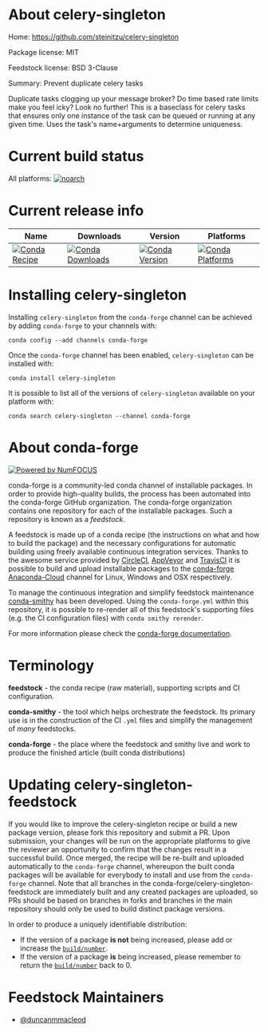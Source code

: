 <!--
# -*- mode: jinja -*-
-->

About celery-singleton
======================

Home: https://github.com/steinitzu/celery-singleton

Package license: MIT

Feedstock license: BSD 3-Clause

Summary: Prevent duplicate celery tasks

Duplicate tasks clogging up your message broker?
Do time based rate limits make you feel icky? Look no further!
This is a baseclass for celery tasks that ensures only one instance of
the task can be queued or running at any given time.
Uses the task's name+arguments to determine uniqueness.


Current build status
====================

All platforms:
[![noarch](https://img.shields.io/circleci/project/github/conda-forge/celery-singleton-feedstock/master.svg?label=noarch)](https://circleci.com/gh/conda-forge/celery-singleton-feedstock)

Current release info
====================

| Name | Downloads | Version | Platforms |
| --- | --- | --- | --- |
| [![Conda Recipe](https://img.shields.io/badge/recipe-celery--singleton-green.svg)](https://anaconda.org/conda-forge/celery-singleton) | [![Conda Downloads](https://img.shields.io/conda/dn/conda-forge/celery-singleton.svg)](https://anaconda.org/conda-forge/celery-singleton) | [![Conda Version](https://img.shields.io/conda/vn/conda-forge/celery-singleton.svg)](https://anaconda.org/conda-forge/celery-singleton) | [![Conda Platforms](https://img.shields.io/conda/pn/conda-forge/celery-singleton.svg)](https://anaconda.org/conda-forge/celery-singleton) |

Installing celery-singleton
===========================

Installing `celery-singleton` from the `conda-forge` channel can be achieved by adding `conda-forge` to your channels with:

```
conda config --add channels conda-forge
```

Once the `conda-forge` channel has been enabled, `celery-singleton` can be installed with:

```
conda install celery-singleton
```

It is possible to list all of the versions of `celery-singleton` available on your platform with:

```
conda search celery-singleton --channel conda-forge
```


About conda-forge
=================

[![Powered by NumFOCUS](https://img.shields.io/badge/powered%20by-NumFOCUS-orange.svg?style=flat&colorA=E1523D&colorB=007D8A)](http://numfocus.org)

conda-forge is a community-led conda channel of installable packages.
In order to provide high-quality builds, the process has been automated into the
conda-forge GitHub organization. The conda-forge organization contains one repository
for each of the installable packages. Such a repository is known as a *feedstock*.

A feedstock is made up of a conda recipe (the instructions on what and how to build
the package) and the necessary configurations for automatic building using freely
available continuous integration services. Thanks to the awesome service provided by
[CircleCI](https://circleci.com/), [AppVeyor](https://www.appveyor.com/)
and [TravisCI](https://travis-ci.org/) it is possible to build and upload installable
packages to the [conda-forge](https://anaconda.org/conda-forge)
[Anaconda-Cloud](https://anaconda.org/) channel for Linux, Windows and OSX respectively.

To manage the continuous integration and simplify feedstock maintenance
[conda-smithy](https://github.com/conda-forge/conda-smithy) has been developed.
Using the ``conda-forge.yml`` within this repository, it is possible to re-render all of
this feedstock's supporting files (e.g. the CI configuration files) with ``conda smithy rerender``.

For more information please check the [conda-forge documentation](https://conda-forge.org/docs/).

Terminology
===========

**feedstock** - the conda recipe (raw material), supporting scripts and CI configuration.

**conda-smithy** - the tool which helps orchestrate the feedstock.
                   Its primary use is in the construction of the CI ``.yml`` files
                   and simplify the management of *many* feedstocks.

**conda-forge** - the place where the feedstock and smithy live and work to
                  produce the finished article (built conda distributions)


Updating celery-singleton-feedstock
===================================

If you would like to improve the celery-singleton recipe or build a new
package version, please fork this repository and submit a PR. Upon submission,
your changes will be run on the appropriate platforms to give the reviewer an
opportunity to confirm that the changes result in a successful build. Once
merged, the recipe will be re-built and uploaded automatically to the
`conda-forge` channel, whereupon the built conda packages will be available for
everybody to install and use from the `conda-forge` channel.
Note that all branches in the conda-forge/celery-singleton-feedstock are
immediately built and any created packages are uploaded, so PRs should be based
on branches in forks and branches in the main repository should only be used to
build distinct package versions.

In order to produce a uniquely identifiable distribution:
 * If the version of a package **is not** being increased, please add or increase
   the [``build/number``](https://conda.io/docs/user-guide/tasks/build-packages/define-metadata.html#build-number-and-string).
 * If the version of a package **is** being increased, please remember to return
   the [``build/number``](https://conda.io/docs/user-guide/tasks/build-packages/define-metadata.html#build-number-and-string)
   back to 0.

Feedstock Maintainers
=====================

* [@duncanmmacleod](https://github.com/duncanmmacleod/)

